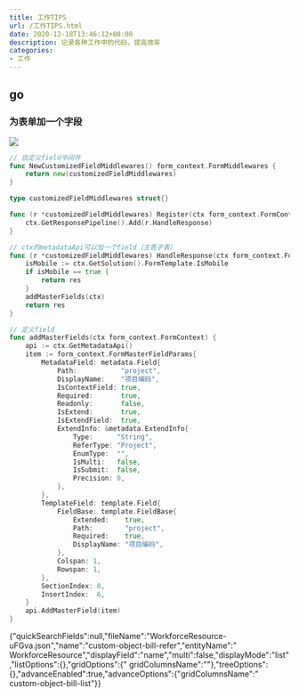 ```yaml
---
title: 工作TIPS 
url: /工作TIPS.html 
date: 2020-12-18T13:46:12+08:00 
description: 记录各种工作中的代码，提高效率 
categories:
- 工作
---
```


## go

### 为表单加一个字段

![](http://hugo-1256216240.cos.ap-chengdu.myqcloud.com/pasteimageintomarkdown/2022-05-16/53911817974500.png)

```go
// 自定义field中间件
func NewCustomizedFieldMiddlewares() form_context.FormMiddlewares {
	return new(customizedFieldMiddlewares)
}

type customizedFieldMiddlewares struct{}

func (r *customizedFieldMiddlewares) Register(ctx form_context.FormContext) {
	ctx.GetResponsePipeline().Add(r.HandleResponse)
}

// ctx的metadataApi可以加一个field（主表子表）
func (r *customizedFieldMiddlewares) HandleResponse(ctx form_context.FormContext, res *context.BizFormConfigResponse) *context.BizFormConfigResponse {
	isMobile := ctx.GetSolution().FormTemplate.IsMobile
	if isMobile == true {
		return res
	}
	addMasterFields(ctx)
	return res
}

// 定义field
func addMasterFields(ctx form_context.FormContext) {
	api := ctx.GetMetadataApi()
	item := form_context.FormMasterFieldParams{
		MetadataField: metadata.Field{
			Path:           "project",
			DisplayName:    "项目编码",
			IsContextField: true,
			Required:       true,
			Readonly:       false,
			IsExtend:       true,
			IsExtendField:  true,
			ExtendInfo: &metadata.ExtendInfo{
				Type:      "String",
				ReferType: "Project",
				EnumType:  "",
				IsMulti:   false,
				IsSubmit:  false,
				Precision: 0,
			},
		},
		TemplateField: template.Field{
			FieldBase: template.FieldBase{
				Extended:    true,
				Path:        "project",
				Required:    true,
				DisplayName: "项目编码",
			},
			Colspan: 1,
			Rowspan: 1,
		},
		SectionIndex: 0,
		InsertIndex:  6,
	}
	api.AddMasterField(item)
}

```

{"quickSearchFields":null,"fileName":"WorkforceResource-uFGva.json","name":"custom-object-bill-refer","entityName":"
WorkforceResource","displayField":"name","multi":false,"displayMode":"list","listOptions":{},"gridOptions":{"
gridColumnsName":""},"treeOptions":{},"advanceEnabled":true,"advanceOptions":{"gridColumnsName":"
custom-object-bill-list"}}